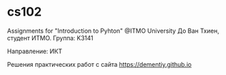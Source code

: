 # cs102
Assignments for "Introduction to Pyhton" @ITMO University
До Ван Тхиен, студент ИТМО.
Группа: K3141

Направление: ИКТ

Решения практических работ с сайта https://dementiy.github.io
